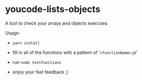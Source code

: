 # youcode-lists-objects

A tool to check your arrays and objects exercises 

Usage:

- `yarn install`

- fill in all of the functions with a pattern of '`<functionName>`.js'

- run `node testFunctions`

- enjoy your fast feedback ;) 

